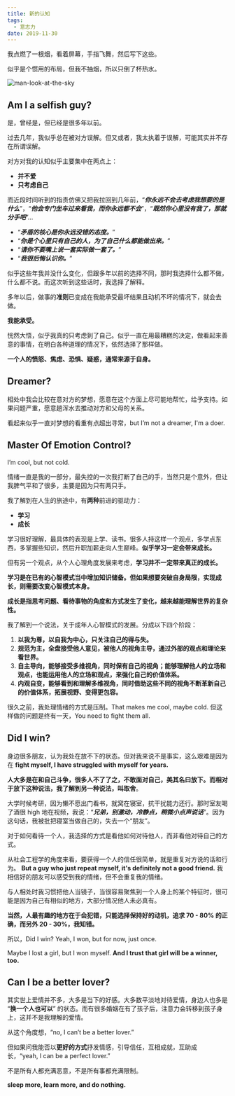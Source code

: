 ```yaml
---
title: 新的认知
tags:
  - 意志力
date: 2019-11-30
---
```


我点燃了一根烟，看着屏幕，手指飞舞，然后写下这些。

似乎是个惯用的布局，但我不抽烟，所以只倒了杯热水。

![man-look-at-the-sky](https://sherlockblaze.com/resources/img/myself/model-of-love.jpg)

## Am I a selfish guy?

是，曾经是，但已经是很多年以前。

过去几年，我似乎总在被对方误解。但又或者，我太执着于误解，可能其实并不存在所谓误解。

对方对我的认知似乎主要集中在两点上：

- **并不爱**
- **只考虑自己**

而近段时间听到的指责仿佛又把我拉回到几年前，“***你永远不会去考虑我想要的是什么***”，“***他会专门坐车过来看我，而你永远都不会***”，“***既然你心里没有我了，那就分手吧***”…

- “***矛盾的核心是你永远没错的态度。***”
- “***你是个心里只有自己的人，为了自己什么都能做出来。***”
- “***请你不要嘴上说一套实际做一套了。***”
- “***我很后悔认识你。***”

似乎这些年我并没什么变化，但跟多年以前的选择不同，那时我选择什么都不做，什么都不说。而这次听到这些话时，我选择了解释。

多年以后，做事的**准则**已变成在我能承受最坏结果且动机不坏的情况下，就会去做。

**我能承受。**

恍然大悟，似乎我真的只考虑到了自己。似乎一直在用最糟糕的决定，做看起来善意的事情，在明白各种道理的情况下，依然选择了那样做。

**一个人的愤怒、焦虑、恐惧、疑惑，通常来源于自身。**

## Dreamer?

相处中我会比较在意对方的梦想，愿意在这个方面上尽可能地帮忙，给予支持。如果问题严重，愿意趟浑水去推动对方和父母的关系。

看起来似乎一直对梦想的看重有点超出寻常，but I’m not a dreamer, I'm a doer.

## Master Of Emotion Control?

I’m cool, but not cold.

情绪一直是我的一部分，最失控的一次我打断了自己的手，当然只是个意外，但让我脾气平和了很多，主要是因为只有两只手。

我了解到在人生的旅途中，有**两种**前进的驱动力：

- **学习**
- **成长**

学习很好理解，最具体的表现是上学、读书。很多人持这样一个观点，多学点东西，多掌握些知识，然后升职加薪走向人生巅峰。**似乎学习一定会带来成长。**

但有另一个观点，从个人心理角度发展来考虑，**学习并不一定带来真正的成长。**

**学习是在已有的心智模式当中增加知识储备。但如果想要突破自身局限，实现成长，则需要改变心智模式本身。**

**成长是指思考问题、看待事物的角度和方式发生了变化，越来越能理解世界的复杂性。**

我了解到一个说法，关于成年人心智模式的发展。分成以下四个阶段：

1. **以我为尊，以自我为中心，只关注自己的得与失。**
2. **规范为主，全盘接受他人意见，被他人的视角主导，通过外部的观点和理论来看世界。**
3. **自主导向，能够接受多维视角，同时保有自己的视角；能够理解他人的立场和观点，也能运用他人的立场和观点，来强化自己的价值体系。**
4. **内观自变，能够看到和理解多维视角，同时借助这些不同的视角不断革新自己的价值体系，拓展视野、变得更包容。**

很久之前，我处理情绪的方式是压制。That makes me cool, maybe cold. 但这样做的问题是终有一天，You need to fight them all.

## Did I win?

身边很多朋友，认为我处在放不下的状态。但对我来说不是事实，这么艰难是因为在 **fight myself, I have struggled with myself for years.**

**人大多是在和自己斗争，很多人不了了之，不敢面对自己，美其名曰放下。**而相对于放下这种说法，我了解到另一种说法，叫**取舍**。

大学时候考研，因为懒不愿出门看书，就窝在寝室，抗干扰能力还行。那时室友喝了酒很 high 地在视频，我说：“***兄弟，别激动，冷静点，稍微小点声说话***”。因为这句话，我被批把寝室当做自己的，失去一个“朋友”。

对于如何看待一个人，我选择的方式是看他如何对待他人，而非看他对待自己的方式。

从社会工程学的角度来看，要获得一个人的信任很简单，就是重复对方说的话和行为。 **But a guy who just repeat myself, it's definitely not a good friend.** 我相信好的朋友可以感受到我的情绪，但不会重复我的情绪。

与人相处时我习惯把他人当镜子，当很容易聚焦到一个人身上的某个特征时，很可能是因为自己有相似的地方，大部分情况他人未必真有。

**当然，人最有趣的地方在于会犯错，只能选择保持好的动机，追求 70 - 80% 的正确，而另外 20 - 30%，我知错。**

所以，Did I win? Yeah, I won, but for now, just once.

Maybe I lost a girl, but I won myself. **And I trust that girl will be a winner, too.**

## Can I be a better lover?

其实世上爱情并不多，大多是当下的好感。大多数平淡地对待爱情，身边人也多是 “**换一个人也可以**” 的状态。而有很多婚姻在有了孩子后，注意力会转移到孩子身上，这并不是我理解的爱情。

从这个角度想，“no, I can’t be a better lover.”

但如果问我能否以**更好的方式**抒发情感，引导信任，互相成就，互助成长，“yeah, I can be a perfect lover.”

不是所有人都充满恶意，不是所有事都充满限制。

**sleep more, learn more, and do nothing.**